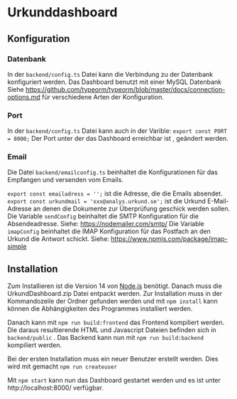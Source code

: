 # Urkunddashboard

## Konfiguration
### Datenbank
In der `backend/config.ts` Datei kann die Verbindung zu der Datenbank konfiguriert werden. Das Dashboard benutzt mit einer MySQL Datenbank Siehe https://github.com/typeorm/typeorm/blob/master/docs/connection-options.md für verschiedene Arten der Konfiguration.

### Port
In der `backend/config.ts` Datei kann auch in der Varible:   `export const PORT = 8000;` Der Port unter der das Dashboard erreichbar ist , geändert werden.
### Email
Die Datei `backend/emailconfig.ts` beinhaltet die Konfigurationen für das Empfangen und versenden vom Emails.

`export const emailadress = '';` ist die Adresse, die die Emails absendet.
`export const urkundmail = 'xxx@analys.urkund.se';` ist die Urkund E-Mail-Adresse an denen die Dokumente zur Überprüfung geschick werden sollen.
Die Variable `sendConfig` beinhaltet die SMTP Konfiguration für die Absendeadresse. Siehe: https://nodemailer.com/smtp/
Die Variable `imapConfig` beinhaltet die IMAP Konfiguration für das Postfach an den Urkund die Antwort schickt. Siehe: https://www.npmjs.com/package/imap-simple

## Installation
Zum Installieren ist die Version 14 von [Node.js](https://nodejs.org/en/download/) benötigt.
Danach muss die UrkundDashboard.zip Datei entpackt werden. Zur Installation muss in der Kommandozeile der Ordner gefunden werden und mit `npm install` kann können die Abhängigkeiten des Programmes installiert werden.

Danach kann mit `npm run build:frontend` das Frontend kompiliert werden. Die daraus resultierende HTML und Javascript Dateien befinden sich in ``backend/public`` . Das Backend kann nun mit `npm run build:backend` kompiliert werden.

Bei der ersten Installation muss ein neuer Benutzer erstellt werden. Dies wird mit gemacht `npm run createuser` 

Mit `npm start` kann nun das Dashboard gestartet werden und es ist unter http://localhost:8000/ verfügbar.
